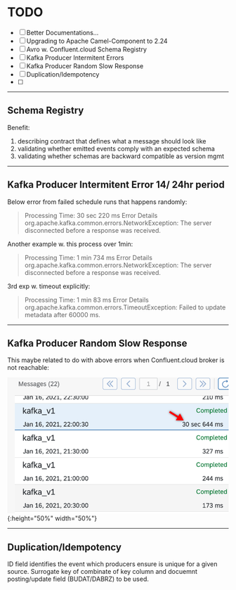 # TODO

- [ ] Better Documentations...
- [ ] Upgrading to Apache Camel-Component to 2.24
- [ ] Avro w. Confluent.cloud Schema Registry
- [ ] Kafka Producer Intermitent Errors
- [ ] Kafka Producer Random Slow Response
- [ ] Duplication/Idempotency
- [ ] 
---

## Schema Registry
Benefit:
1. describing contract that defines what a message should look like
2. validating whether emitted events comply with an expected schema
3. validating whether schemas are backward compatible as version mgmt
---
## Kafka Producer Intermitent Error  14/ 24hr period

Below error from failed schedule runs that happens randomly:
>Processing Time: 30 sec 220 ms
Error Details
org.apache.kafka.common.errors.NetworkException: The server disconnected before a response was received.

Another example w. this process over 1min:

>Processing Time: 1 min 734 ms
Error Details
org.apache.kafka.common.errors.NetworkException: The server disconnected before a response was received.

3rd exp w. timeout explicitly:
>Processing Time: 1 min 83 ms
Error Details
org.apache.kafka.common.errors.TimeoutException: Failed to update metadata after 60000 ms.

---
## Kafka Producer Random Slow Response
This maybe related to do with above errors when Confluent.cloud broker is not reachable:

![iFlow random performace time](./images/iFlow%20Random%20complete%20time.png){:height="50%" width="50%"}

---
## Duplication/Idempotency
ID field identifies the event which producers ensure is unique for a given source.  Surrogate key of combinate of key column and docuemnt posting/update field (BUDAT/DABRZ) to be used.



